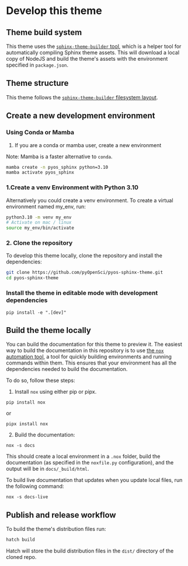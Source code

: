 # Develop this theme

## Theme build system

This theme uses the [`sphinx-theme-builder` tool](https://github.com/pradyunsg/sphinx-theme-builder), which is a helper tool for automatically compiling Sphinx theme assets.
This will download a local copy of NodeJS and build the theme's assets with the environment specified in `package.json`.

## Theme structure

This theme follows the [`sphinx-theme-builder` filesystem layout](https://sphinx-theme-builder.readthedocs.io/en/latest/filesystem-layout/).

## Create a new development environment

### Using Conda or Mamba

1. If you are a conda or mamba user, create a new environment  

Note: Mamba is a faster alternative to `conda`.

```bash
mamba create -n pyos_sphinx python=3.10
mamba activate pyos_sphinx
```

### 1.Create a venv Environment with Python 3.10

Alternatively you could create a venv environment.
To create a virtual environment named my_env, run:

```bash
python3.10 -m venv my_env
# Activate on mac / linux
source my_env/bin/activate
```

### 2. Clone the repository

To develop this theme locally, clone the repository and install the
dependencies:

```bash
git clone https://github.com/pyOpenSci/pyos-sphinx-theme.git
cd pyos-sphinx-theme
```

### Install the theme in editable mode with development dependencies

```
pip install -e ".[dev]"
```

## Build the theme locally

You can build the documentation for this theme to preview it.
The easiest way to build the documentation in this repository is to use [the `nox` automation tool](https://nox.thea.codes/), a tool for quickly building environments and running commands within them.
This ensures that your environment has all the dependencies needed to build the documentation.

To do so, follow these steps:

1. Install `nox` using either pip or pipx.

```console
pip install nox
```

or

```console
pipx install nox
```

2. Build the documentation:

```console
nox -s docs
```

This should create a local environment in a `.nox` folder, build the documentation (as specified in the `noxfile.py` configuration), and the output will be in `docs/_build/html`.

To build live documentation that updates when you update local files, run the following command:

```console
nox -s docs-live
```

## Publish and release workflow

To build the theme's distribution files run:

```bash
hatch build
```

Hatch will store the build distribution files in the `dist/` directory of the cloned repo.
